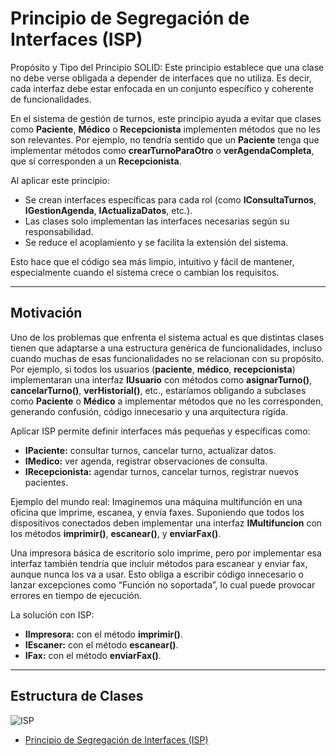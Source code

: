 # Principio de Segregación de Interfaces (ISP)
Propósito y Tipo del Principio SOLID: Este principio establece que una clase no debe verse obligada a depender de interfaces que no utiliza. Es decir, cada interfaz debe estar enfocada en un conjunto específico y coherente de funcionalidades.

En el sistema de gestión de turnos, este principio ayuda a evitar que clases como **Paciente**, **Médico** o **Recepcionista** implementen métodos que no les son relevantes. Por ejemplo, no tendría sentido que un **Paciente** tenga que implementar métodos como **crearTurnoParaOtro** o **verAgendaCompleta**, que sí corresponden a un **Recepcionista**.

Al aplicar este principio:
- Se crean interfaces específicas para cada rol (como **IConsultaTurnos**, **IGestionAgenda**, **IActualizaDatos**, etc.).
- Las clases solo implementan las interfaces necesarias según su responsabilidad.
- Se reduce el acoplamiento y se facilita la extensión del sistema.

Esto hace que el código sea más limpio, intuitivo y fácil de mantener, especialmente cuando el sistema crece o cambian los requisitos.

---

## Motivación
Uno de los problemas que enfrenta el sistema actual es que distintas clases tienen que adaptarse a una estructura genérica de funcionalidades, incluso cuando muchas de esas funcionalidades no se relacionan con su propósito. Por ejemplo, si todos los usuarios (**paciente**, **médico**, **recepcionista**) implementaran una interfaz **IUsuario** con métodos como **asignarTurno()**, **cancelarTurno()**, **verHistorial()**, etc., estaríamos obligando a subclases como **Paciente** o **Médico** a implementar métodos que no les corresponden, generando confusión, código innecesario y una arquitectura rígida.

Aplicar ISP permite definir interfaces más pequeñas y específicas como:
- **IPaciente:** consultar turnos, cancelar turno, actualizar datos.
- **IMedico:** ver agenda, registrar observaciones de consulta.
- **IRecepcionista:** agendar turnos, cancelar turnos, registrar nuevos pacientes.

Ejemplo del mundo real: Imaginemos una máquina multifunción en una oficina que imprime, escanea, y envía faxes.
Suponiendo que todos los dispositivos conectados deben implementar una interfaz **IMultifuncion** con los métodos **imprimir()**, **escanear()**, y **enviarFax()**.

Una impresora básica de escritorio solo imprime, pero por implementar esa interfaz también tendría que incluir métodos para escanear y enviar fax, aunque nunca los va a usar. Esto obliga a escribir código innecesario o lanzar excepciones como “Función no soportada”, lo cual puede provocar errores en tiempo de ejecución.

La solución con ISP:
- **IImpresora:** con el método **imprimir()**.
- **IEscaner:** con el método **escanear()**.
- **IFax:** con el método **enviarFax()**.

---

## Estructura de Clases
![ISP](https://github.com/user-attachments/assets/00860814-b977-489d-8eda-7c79741525e6)
* [Principio de Segregación de Interfaces (ISP)](https://drive.google.com/file/d/1_j09-WbK4J3YFS2VdBCh5wqw48rvJI2O/view?usp=sharing)

